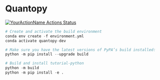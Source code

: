 # Quantopy
[![YourActionName Actions Status](https://github.com/quantopy-dev/quantopy/workflows/ci.yml/badge.svg)](https://github.com/quantopy-dev/quantopy/actions)

```python
# Create and activate the build environment
conda env create -f environment.yml
conda activate quantopy-dev

# Make sure you have the latest versions of PyPA’s build installed:
python -m pip install --upgrade build

# Build and install tutorial-python
python -m build
python -m pip install -e .
```
